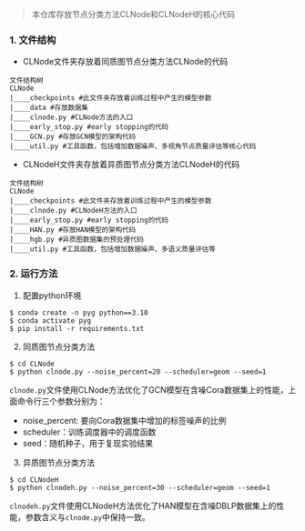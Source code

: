 > 本仓库存放节点分类方法CLNode和CLNodeH的核心代码

### 1. 文件结构
- CLNode文件夹存放着同质图节点分类方法CLNode的代码

```shell
文件结构树
CLNode
|____checkpoints #此文件夹存放着训练过程中产生的模型参数
|____data #存放数据集
|____clnode.py #CLNode方法的入口
|____early_stop.py #early stopping的代码
|____GCN.py #存放GCN模型的架构代码
|____util.py #工具函数，包括增加数据噪声、多视角节点质量评估等核心代码
```

- CLNodeH文件夹存放着异质图节点分类方法CLNodeH的代码
```shell
文件结构树
CLNode
|____checkpoints #此文件夹存放着训练过程中产生的模型参数
|____clnode.py #CLNodeH方法的入口
|____early_stop.py #early stopping的代码
|____HAN.py #存放HAN模型的架构代码
|____hgb.py #异质图数据集的预处理代码
|____util.py #工具函数，包括增加数据噪声、多语义质量评估等
```

### 2. 运行方法
1. 配置python环境
```shell
$ conda create -n pyg python==3.10
$ conda activate pyg
$ pip install -r requirements.txt
```

2. 同质图节点分类方法
```shell
$ cd CLNode
$ python clnode.py --noise_percent=20 --scheduler=geom --seed=1
```
`clnode.py`文件使用CLNode方法优化了GCN模型在含噪Cora数据集上的性能，上面命令行三个参数分别为：
- noise_percent: 要向Cora数据集中增加的标签噪声的比例
- scheduler：训练调度器中的调度函数
- seed：随机种子，用于复现实验结果

3. 异质图节点分类方法
```shell
$ cd CLNodeH
$ python clnodeh.py --noise_percent=30 --scheduler=geom --seed=1
```
`clnodeh.py`文件使用CLNodeH方法优化了HAN模型在含噪DBLP数据集上的性能，参数含义与`clnode.py`中保持一致。
